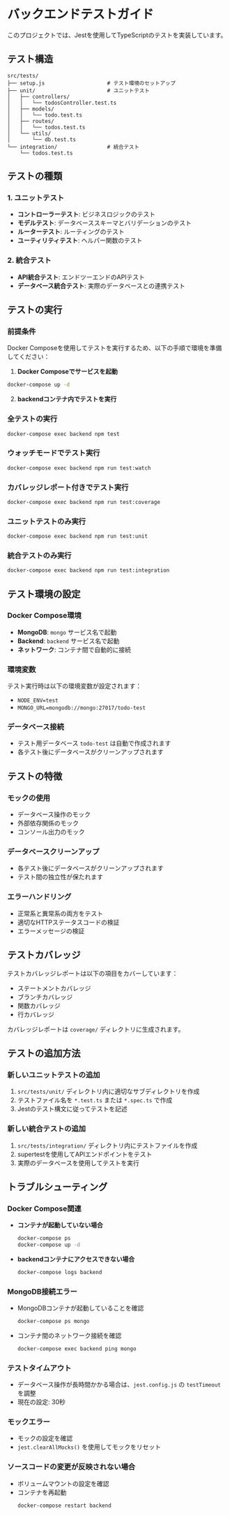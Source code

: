 # バックエンドテストガイド

このプロジェクトでは、Jestを使用してTypeScriptのテストを実装しています。

## テスト構造

```
src/tests/
├── setup.js                    # テスト環境のセットアップ
├── unit/                       # ユニットテスト
│   ├── controllers/
│   │   └── todosController.test.ts
│   ├── models/
│   │   └── todo.test.ts
│   ├── routes/
│   │   └── todos.test.ts
│   └── utils/
│       └── db.test.ts
└── integration/                # 統合テスト
    └── todos.test.ts
```

## テストの種類

### 1. ユニットテスト
- **コントローラーテスト**: ビジネスロジックのテスト
- **モデルテスト**: データベーススキーマとバリデーションのテスト
- **ルーターテスト**: ルーティングのテスト
- **ユーティリティテスト**: ヘルパー関数のテスト

### 2. 統合テスト
- **API統合テスト**: エンドツーエンドのAPIテスト
- **データベース統合テスト**: 実際のデータベースとの連携テスト

## テストの実行

### 前提条件
Docker Composeを使用してテストを実行するため、以下の手順で環境を準備してください：

1. **Docker Composeでサービスを起動**
```bash
docker-compose up -d
```

2. **backendコンテナ内でテストを実行**

### 全テストの実行
```bash
docker-compose exec backend npm test
```

### ウォッチモードでテスト実行
```bash
docker-compose exec backend npm run test:watch
```

### カバレッジレポート付きでテスト実行
```bash
docker-compose exec backend npm run test:coverage
```

### ユニットテストのみ実行
```bash
docker-compose exec backend npm run test:unit
```

### 統合テストのみ実行
```bash
docker-compose exec backend npm run test:integration
```

## テスト環境の設定

### Docker Compose環境
- **MongoDB**: `mongo` サービス名で起動
- **Backend**: `backend` サービス名で起動
- **ネットワーク**: コンテナ間で自動的に接続

### 環境変数
テスト実行時は以下の環境変数が設定されます：
- `NODE_ENV=test`
- `MONGO_URL=mongodb://mongo:27017/todo-test`

### データベース接続
- テスト用データベース `todo-test` は自動で作成されます
- 各テスト後にデータベースがクリーンアップされます

## テストの特徴

### モックの使用
- データベース操作のモック
- 外部依存関係のモック
- コンソール出力のモック

### データベースクリーンアップ
- 各テスト後にデータベースがクリーンアップされます
- テスト間の独立性が保たれます

### エラーハンドリング
- 正常系と異常系の両方をテスト
- 適切なHTTPステータスコードの検証
- エラーメッセージの検証

## テストカバレッジ

テストカバレッジレポートは以下の項目をカバーしています：
- ステートメントカバレッジ
- ブランチカバレッジ
- 関数カバレッジ
- 行カバレッジ

カバレッジレポートは `coverage/` ディレクトリに生成されます。

## テストの追加方法

### 新しいユニットテストの追加
1. `src/tests/unit/` ディレクトリ内に適切なサブディレクトリを作成
2. テストファイル名を `*.test.ts` または `*.spec.ts` で作成
3. Jestのテスト構文に従ってテストを記述

### 新しい統合テストの追加
1. `src/tests/integration/` ディレクトリ内にテストファイルを作成
2. supertestを使用してAPIエンドポイントをテスト
3. 実際のデータベースを使用してテストを実行

## トラブルシューティング

### Docker Compose関連
- **コンテナが起動していない場合**
  ```bash
  docker-compose ps
  docker-compose up -d
  ```

- **backendコンテナにアクセスできない場合**
  ```bash
  docker-compose logs backend
  ```

### MongoDB接続エラー
- MongoDBコンテナが起動していることを確認
  ```bash
  docker-compose ps mongo
  ```
- コンテナ間のネットワーク接続を確認
  ```bash
  docker-compose exec backend ping mongo
  ```

### テストタイムアウト
- データベース操作が長時間かかる場合は、`jest.config.js` の `testTimeout` を調整
- 現在の設定: 30秒

### モックエラー
- モックの設定を確認
- `jest.clearAllMocks()` を使用してモックをリセット

### ソースコードの変更が反映されない場合
- ボリュームマウントの設定を確認
- コンテナを再起動
  ```bash
  docker-compose restart backend
  ``` 